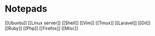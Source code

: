 # Notepads

[[Ubuntu]]
[[Linux server]]
[[Shell]]
[[Vim]]
[[Tmux]]
[[Laravel]]
[[Git]]
[[Ruby]]
[[Php]]
[[Firefox]]
[[Misc]]
